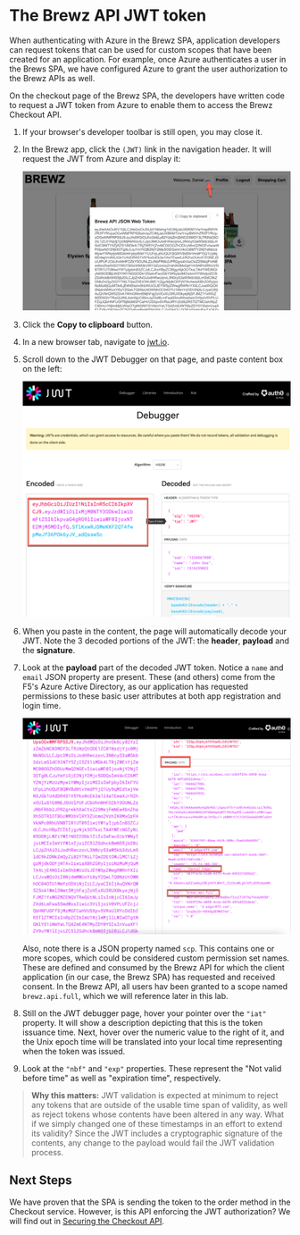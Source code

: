 # The Brewz API JWT token

When authenticating with Azure in the Brewz SPA, application developers can request tokens that can be used for custom scopes that have been created for an application. For example, once Azure authenticates a user in the Brews SPA, we have configured Azure to grant the user authorization to the Brewz APIs as well.

On the checkout page of the Brewz SPA, the developers have written code to request a JWT token from Azure to enable them to access the Brewz Checkout API.

1. If your browser's developer toolbar is still open, you may close it.

1. In the Brewz app, click the `(JWT)` link in the navigation header. It will request the JWT from Azure and display it:

    <img src="../assets/spa_jwt.png" alt="Inspecting JWT" width="650"/>

1. Click the **Copy to clipboard** button.

1. In a new browser tab, navigate to [jwt.io](https://jwt.io).

1. Scroll down to the JWT Debugger on that page, and paste content box on the left:

    <img src="../assets/jwt_io_debugger.png" alt="JWT debugger" width="650"/>

1. When you paste in the content, the page will automatically decode your JWT. Note the 3 decoded portions of the JWT: the **header**, **payload** and the **signature**.

1. Look at the **payload** part of the decoded JWT token. Notice a `name` and `email` JSON property are present. These (and others) come from the F5's Azure Active Directory, as our application has requested permissions to these basic user attributes at both app registration and login time.

    <img src="../assets/jwt_io_payload.png" alt="JWT debugger" width="650"/>

    Also, note there is a JSON property named `scp`. This contains one or more scopes, which could be considered custom permission set names. These are defined and consumed by the Brewz API for which the client application (in our case, the Brewz SPA) has requested and received consent. In the Brewz API, all users hav been granted to a scope named `brewz.api.full`, which we will reference later in this lab.

1. Still on the JWT debugger page, hover your pointer over the `"iat"` property. It will show a description depicting that this is the token issuance time. Next, hover over the numeric value to the right of it, and the Unix epoch time will be translated into your local time representing when the token was issued.

1. Look at the `"nbf"` and `"exp"` properties. These represent the "Not valid before time" as well as "expiration time", respectively.

> **Why this matters:** JWT validation is expected at minimum to reject any tokens that are outside of the usable time span of validity, as well as reject tokens whose contents have been altered in any way. What if we simply changed one of these timestamps in an effort to extend its validity? Since the JWT includes a cryptographic signature of the contents, any change to the payload would fail the JWT validation process.

## Next Steps

We have proven that the SPA is sending the token to the order method in the Checkout service. However, is this API enforcing the JWT authorization? We will find out in [Securing the Checkout API](securing-checkout.md).
